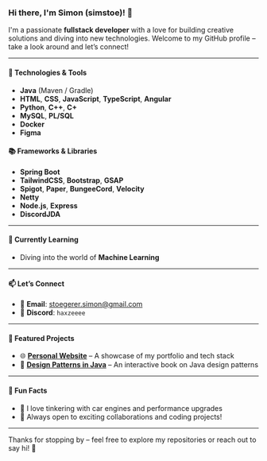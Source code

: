 ### Hi there, I'm Simon (simstoe)! 👋

I'm a passionate **fullstack developer** with a love for building creative solutions and diving into new technologies. Welcome to my GitHub profile – take a look around and let’s connect!

---

#### 🔧 Technologies & Tools
- **Java** (Maven / Gradle)
- **HTML**, **CSS**, **JavaScript**, **TypeScript**, **Angular**
- **Python**, **C++**, **C+**
- **MySQL**, **PL/SQL**
- **Docker**
- **Figma**

#### 📚 Frameworks & Libraries
- **Spring Boot**
- **TailwindCSS**, **Bootstrap**, **GSAP**
- **Spigot**, **Paper**, **BungeeCord**, **Velocity**
- **Netty**
- **Node.js**, **Express**
- **DiscordJDA**

---

#### 🌱 Currently Learning
- Diving into the world of **Machine Learning**

---

#### 📫 Let’s Connect
- 📧 **Email**: stoegerer.simon@gmail.com  
- 💬 **Discord**: `haxzeeee`

---

#### 🚀 Featured Projects
- 🌐 [**Personal Website**](https://simstoe.github.io) – A showcase of my portfolio and tech stack  
- 📘 [**Design Patterns in Java**](https://simons-organization-15.gitbook.io/design-patterns-java) – An interactive book on Java design patterns

---

#### 🎉 Fun Facts
- 🚗 I love tinkering with car engines and performance upgrades  
- 🤝 Always open to exciting collaborations and coding projects!

---

Thanks for stopping by – feel free to explore my repositories or reach out to say hi! 🚀
